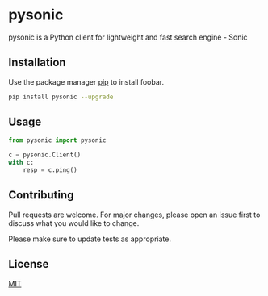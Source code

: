 # pysonic

pysonic is a Python client for lightweight and fast search engine - Sonic

## Installation

Use the package manager [pip](https://pip.pypa.io/en/stable/) to install foobar.

```bash
pip install pysonic --upgrade
```

## Usage

```python
from pysonic import pysonic

c = pysonic.Client()
with c:
    resp = c.ping()
```

## Contributing
Pull requests are welcome. For major changes, please open an issue first to discuss what you would like to change.

Please make sure to update tests as appropriate.

## License
[MIT](https://choosealicense.com/licenses/mit/)
